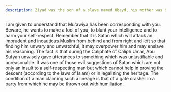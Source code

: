 ```yaml
---
description: Ziyad was the son of a slave named Ubayd, his mother was Sumaiyya, a slave-girl of Haarith bin Kalda, a woman of flexible virtues and very elastic conscience. But Ziyad grew up to be an intelligent ma...
---
```


I am given to understand that Mu'awiya has been corresponding with you. Beware, he wants 
to make a fool of you, to blunt your intelligence and to harm your self-respect. Remember 
that it is Satan which will attack an imprudent and incautious Muslim from behind and from 
right and left so that finding him unwary and unwatchful, it may overpower him and may 
enslave his reasoning. 
The fact is that during the Caliphate of Caliph Umar, Abu Sufyan unwisely gave utterances to 
something which was unjustifiable and unreasonable. It was one of those evil suggestions of 
Satan which are not only an insult to a self-respecting man but which cannot help in proving 
the descent (according to the laws of Islam) or in legalizing the heritage. The condition of a 
man claiming such a lineage is that of a gate crasher in a party from which he may be thrown 
out with humiliation.